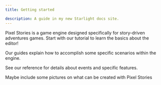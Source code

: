 ```yaml
---
title: Getting started

description: A guide in my new Starlight docs site.
---
```


Pixel Stories is a game engine designed specifically for story-driven adventures games. Start with our tutorial to learn the basics about the editor!

Our guides explain how to accomplish some specific scenarios within the engine.

See our reference for details about events and specific features.

Maybe include some pictures on what can be created with Pixel Stories
